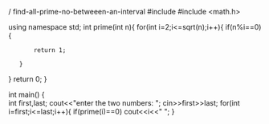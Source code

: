 / find-all-prime-no-betweeen-an-interval
#include <iostream>
#include <math.h>

using namespace std;
int prime(int n){
      for(int i=2;i<=sqrt(n);i++){
       if(n%i==0){
      
           return 1;
           
       }
       
   }
   return 0;
}

int main()
{   
    int first,last;
   cout<<"enter the two numbers: ";
   cin>>first>>last;
   for(int i=first;i<=last;i++){
       if(prime(i)==0)
            cout<<i<<" ";
   }
